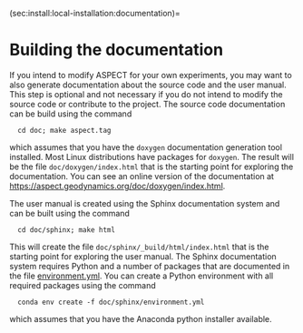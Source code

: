 (sec:install:local-installation:documentation)=
# Building the documentation

If you intend to modify
ASPECT for your own experiments, you may want to also
generate documentation about the source code and the user manual.
This step is optional and not necessary if you do not intend to
modify the source code or contribute to the project.
The source code documentation can be build using the command

      cd doc; make aspect.tag

which assumes that you have the `doxygen` documentation generation tool
installed. Most Linux distributions have packages for `doxygen`. The result
will be the file `doc/doxygen/index.html` that is the starting point for
exploring the documentation. You can see an online version of the documentation
at <https://aspect.geodynamics.org/doc/doxygen/index.html>.

The user manual is created using the Sphinx documentation system and can be
built using the command

      cd doc/sphinx; make html

This will create the file `doc/sphinx/_build/html/index.html` that is the
starting point for exploring the user manual. The Sphinx documentation system
requires Python and a number of packages that are documented in the file
[environment.yml](https://github.com/geodynamics/aspect/blob/main/doc/sphinx/environment.yml).
You can create a Python environment with all
required packages using the command

      conda env create -f doc/sphinx/environment.yml

which assumes that you have the Anaconda python installer available.
